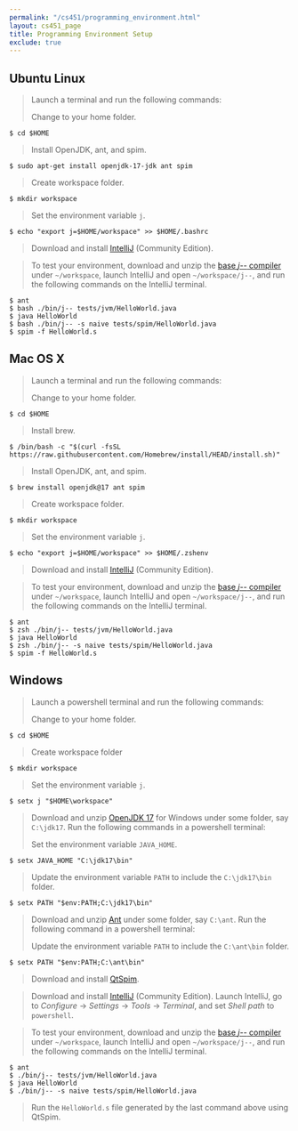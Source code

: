 ```yaml
---
permalink: "/cs451/programming_environment.html"
layout: cs451_page
title: Programming Environment Setup
exclude: true
---
```


## Ubuntu Linux

> Launch a terminal and run the following commands:
>
> Change to your home folder.
```
$ cd $HOME
```
>
> Install OpenJDK, ant, and spim.
```
$ sudo apt-get install openjdk-17-jdk ant spim
```
>
> Create workspace folder.
```
$ mkdir workspace
```
>
> Set the environment variable `j`.
```
$ echo "export j=$HOME/workspace" >> $HOME/.bashrc
```

> Download and install
[IntelliJ](https://www.jetbrains.com/idea/download/#section=linux) (Community Edition).

> To test your environment, download and unzip the
[base *j\-\-* compiler](https://www.cs.umb.edu/j--/j--.zip) under `~/workspace`, launch IntelliJ and open `~/workspace/j--`, and run the following commands on the IntelliJ terminal.
```
$ ant
$ bash ./bin/j-- tests/jvm/HelloWorld.java
$ java HelloWorld
$ bash ./bin/j-- -s naive tests/spim/HelloWorld.java
$ spim -f HelloWorld.s
```

## Mac OS X

> Launch a terminal and run the following commands: 
>
> Change to your home folder.
```
$ cd $HOME
```
>
> Install brew.
```
$ /bin/bash -c "$(curl -fsSL https://raw.githubusercontent.com/Homebrew/install/HEAD/install.sh)"
```
>
> Install OpenJDK, ant, and spim.
```
$ brew install openjdk@17 ant spim
```
>
> Create workspace folder.
```
$ mkdir workspace
```
>
> Set the environment variable `j`.
```
$ echo "export j=$HOME/workspace" >> $HOME/.zshenv
```

> Download and install
[IntelliJ](https://www.jetbrains.com/idea/download/#section=mac) (Community Edition).

> To test your environment, download and unzip the
[base *j\-\-* compiler](https://www.cs.umb.edu/j--/j--.zip) under `~/workspace`, launch IntelliJ and open `~/workspace/j--`, and run the following commands on the IntelliJ terminal.
```
$ ant 
$ zsh ./bin/j-- tests/jvm/HelloWorld.java 
$ java HelloWorld 
$ zsh ./bin/j-- -s naive tests/spim/HelloWorld.java 
$ spim -f HelloWorld.s 
```

## Windows

> Launch a powershell terminal and run the following commands:
>
> Change to your home folder.
```
$ cd $HOME
```
>
> Create workspace folder
```
$ mkdir workspace
```
> Set the environment variable `j`.
```
$ setx j "$HOME\workspace"
```

> Download and unzip [OpenJDK
> 17](https://download.java.net/openjdk/jdk17/ri/openjdk-17+35_windows-x64_bin.zip)
> for Windows under some folder, say `C:\jdk17`. Run the following commands in a powershell terminal:
>
> Set the environment variable `JAVA_HOME`.
```
$ setx JAVA_HOME "C:\jdk17\bin"
```
> Update the environment variable `PATH` to include the `C:\jdk17\bin`
folder.
```
$ setx PATH "$env:PATH;C:\jdk17\bin"
```

> Download and unzip
> [Ant](https://dlcdn.apache.org//ant/binaries/apache-ant-1.10.14-bin.zip)
> under some folder, say `C:\ant`.  Run the following command in a powershell terminal: 
>
> Update the environment variable `PATH` to include the `C:\ant\bin`
> folder.
```
$ setx PATH "$env:PATH;C:\ant\bin"
```

> Download and install [QtSpim](https://sourceforge.net/projects/spimsimulator/files/).

> Download and install
> [IntelliJ](https://www.jetbrains.com/idea/download/#section=windows)
> (Community Edition). Launch IntelliJ, go to *Configure* &rarr; *Settings* &rarr; *Tools* &rarr; *Terminal*, and set *Shell path* to `powershell`.

> To test your environment, download and unzip the
[base *j\-\-* compiler](https://www.cs.umb.edu/j--/j--.zip) under `~/workspace`, launch IntelliJ and open `~/workspace/j--`, and run the following commands on the IntelliJ terminal.
```
$ ant 
$ ./bin/j-- tests/jvm/HelloWorld.java 
$ java HelloWorld 
$ ./bin/j-- -s naive tests/spim/HelloWorld.java 
```
> Run the `HelloWorld.s` file generated by the last command above using QtSpim.
